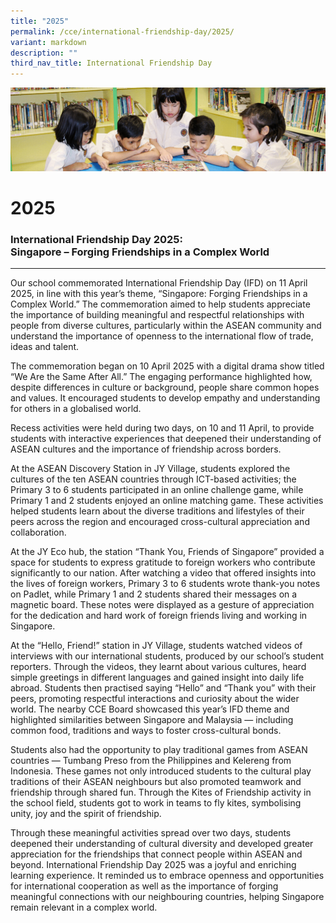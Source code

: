 ```yaml
---
title: "2025"
permalink: /cce/international-friendship-day/2025/
variant: markdown
description: ""
third_nav_title: International Friendship Day
---
```

![](/images/banner.gif)

2025
====

### International Friendship Day 2025: <br>Singapore – Forging Friendships in a Complex World&nbsp;
----------------------------------
Our school commemorated International Friendship Day (IFD) on 11 April 2025, in line with this year’s theme, “Singapore: Forging Friendships in a Complex World.” The commemoration aimed to help students appreciate the importance of building meaningful and respectful relationships with people from diverse cultures, particularly within the ASEAN community and understand the importance of openness to the international flow of trade, ideas and talent.

The commemoration began on 10 April 2025 with a digital drama show titled “We Are the Same After All.” The engaging performance highlighted how, despite differences in culture or background, people share common hopes and values. It encouraged students to develop empathy and understanding for others in a globalised world.

Recess activities were held during two days, on 10 and 11 April, to provide students with interactive experiences that deepened their understanding of ASEAN cultures and the importance of friendship across borders.

At the ASEAN Discovery Station in JY Village, students explored the cultures of the ten ASEAN countries through ICT-based activities; the Primary 3 to 6 students participated in an online challenge game, while Primary 1 and 2 students enjoyed an online matching game. These activities helped students learn about the diverse traditions and lifestyles of their peers across the region and encouraged cross-cultural appreciation and collaboration.

At the JY Eco hub, the station “Thank You, Friends of Singapore” provided a space for students to express gratitude to foreign workers who contribute significantly to our nation. After watching a video that offered insights into the lives of foreign workers, Primary 3 to 6 students wrote thank-you notes on Padlet, while Primary 1 and 2 students shared their messages on a magnetic board. These notes were displayed as a gesture of appreciation for the dedication and hard work of foreign friends living and working in Singapore.

At the “Hello, Friend!” station in JY Village, students watched videos of interviews with our international students, produced by our school’s student reporters. Through the videos, they learnt about various cultures, heard simple greetings in different languages and gained insight into daily life abroad. Students then practised saying “Hello” and “Thank you” with their peers, promoting respectful interactions and curiosity about the wider world. The nearby CCE Board showcased this year’s IFD theme and highlighted similarities between Singapore and Malaysia — including common food, traditions and ways to foster cross-cultural bonds.

Students also had the opportunity to play traditional games from ASEAN countries — Tumbang Preso from the Philippines and Kelereng from Indonesia. These games not only introduced students to the cultural play traditions of their ASEAN neighbours but also promoted teamwork and friendship through shared fun. Through the Kites of Friendship activity in the school field, students got to work in teams to fly kites, symbolising unity, joy and the spirit of friendship. 

Through these meaningful activities spread over two days, students deepened their understanding of cultural diversity and developed greater appreciation for the friendships that connect people within ASEAN and beyond. International Friendship Day 2025 was a joyful and enriching learning experience. It reminded us to embrace openness and opportunities for international cooperation as well as the importance of forging meaningful connections with our neighbouring countries, helping Singapore remain relevant in a complex world.
